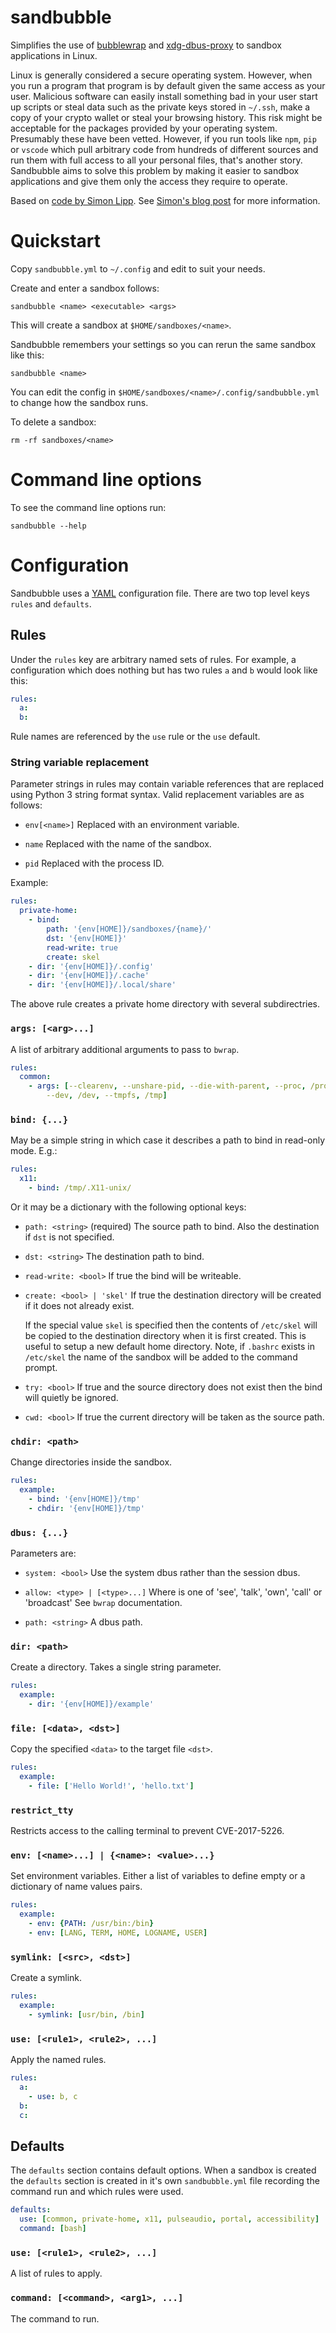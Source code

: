 # sandbubble
Simplifies the use of [bubblewrap](https://github.com/containers/bubblewrap)
and [xdg-dbus-proxy](https://github.com/flatpak/xdg-dbus-proxy) to sandbox
applications in Linux.

Linux is generally considered a secure operating system.  However, when you
run a program that program is by default given the same access as your user.
Malicious software can easily install something bad in your user start up
scripts or steal data such as the private keys stored in ``~/.ssh``, make a
copy of your crypto wallet or steal your browsing history.  This risk might
be acceptable for the packages provided by your operating system.  Presumably
these have been vetted.  However, if you run tools like ``npm``,
``pip`` or ``vscode`` which pull arbitrary code from hundreds of different
sources and run them with full access to all your personal files, that's
another story.  Sandbubble aims to solve this problem by making it easier to
sandbox applications and give them only the access they require to operate.

Based on
[code by Simon Lipp](https://gist.github.com/sloonz/4b7f5f575a96b6fe338534dbc2480a5d).  See
[Simon's blog post](https://sloonz.github.io/posts/sandboxing-3/) for more
information.

# Quickstart

Copy ``sandbubble.yml`` to ``~/.config`` and edit to suit your needs.

Create and enter a sandbox follows:

    sandbubble <name> <executable> <args>

This will create a sandbox at ``$HOME/sandboxes/<name>``.

Sandbubble remembers your settings so you can rerun the same sandbox like
this:

    sandbubble <name>

You can edit the config in ``$HOME/sandboxes/<name>/.config/sandbubble.yml`` to change how the sandbox runs.

To delete a sandbox:

    rm -rf sandboxes/<name>

# Command line options

To see the command line options run:

    sandbubble --help

# Configuration

Sandbubble uses a [YAML](https://yaml.org/) configuration file.  There are two top level keys ``rules`` and ``defaults``.

## Rules
Under the ``rules`` key are arbitrary named sets of rules.  For example,
a configuration which does nothing but has two rules ``a`` and ``b`` would look like this:

```yaml
rules:
  a:
  b:
```

Rule names are referenced by the ``use`` rule or the ``use`` default.

### String variable replacement

Parameter strings in rules may contain variable references that are replaced
using Python 3 string format syntax.  Valid replacement variables are as follows:

- ``env[<name>]``
  Replaced with an environment variable.

- ``name``
  Replaced with the name of the sandbox.

- ``pid``
  Replaced with the process ID.

Example:

```yaml
rules:
  private-home:
    - bind:
        path: '{env[HOME]}/sandboxes/{name}/'
        dst: '{env[HOME]}'
        read-write: true
        create: skel
    - dir: '{env[HOME]}/.config'
    - dir: '{env[HOME]}/.cache'
    - dir: '{env[HOME]}/.local/share'
```

The above rule creates a private home directory with several subdirectries.

### ``args: [<arg>...]``
A list of arbitrary additional arguments to pass to ``bwrap``.

```yaml
rules:
  common:
    - args: [--clearenv, --unshare-pid, --die-with-parent, --proc, /proc,
        --dev, /dev, --tmpfs, /tmp]
```

### ``bind: {...}``
May be a simple string in which case it describes a path to bind in read-only
mode.  E.g.:

```yaml
rules:
  x11:
    - bind: /tmp/.X11-unix/
```

Or it may be a dictionary with the following optional keys:

- ``path: <string>`` (required)
  The source path to bind.  Also the destination if ``dst`` is not specified.

- ``dst: <string>``
  The destination path to bind.

- ``read-write: <bool>``
  If true the bind will be writeable.

- ``create: <bool> | 'skel'``
  If true the destination directory will be created if it does not already
  exist.

  If the special value `skel` is specified then the contents of
  ``/etc/skel`` will be copied to the destination directory when it is first
  created.  This is useful to setup a new default home directory.  Note,
  if ``.bashrc`` exists in ``/etc/skel`` the name of the sandbox will be added
  to the command prompt.

- ``try: <bool>``
  If true and the source directory does not exist then the bind will quietly
  be ignored.

- ``cwd: <bool>``
  If true the current directory will be taken as the source path.

### ``chdir: <path>``
Change directories inside the sandbox.

```yaml
rules:
  example:
    - bind: '{env[HOME]}/tmp'
    - chdir: '{env[HOME]}/tmp'
```

### ``dbus: {...}``

Parameters are:

- ``system: <bool>``
  Use the system dbus rather than the session dbus.

- ``allow: <type> | [<type>...]``
  Where <type> is one of 'see', 'talk', 'own', 'call' or 'broadcast'
  See ``bwrap`` documentation.

- ``path: <string>``
  A dbus path.

### ``dir: <path>``
Create a directory.  Takes a single string parameter.

```yaml
rules:
  example:
    - dir: '{env[HOME]}/example'
```

### ``file: [<data>, <dst>]``
Copy the specified ``<data>`` to the target file ``<dst>``.

```yaml
rules:
  example:
    - file: ['Hello World!', 'hello.txt']
```

### ``restrict_tty``
Restricts access to the calling terminal to prevent CVE-2017-5226.

### ``env: [<name>...] | {<name>: <value>...}``
Set environment variables.  Either a list of variables to define empty or
a dictionary of name values pairs.

```yaml
rules:
  example:
    - env: {PATH: /usr/bin:/bin}
    - env: [LANG, TERM, HOME, LOGNAME, USER]
```

### ``symlink: [<src>, <dst>]``
Create a symlink.

```yaml
rules:
  example:
    - symlink: [usr/bin, /bin]
```

### ``use: [<rule1>, <rule2>, ...]``
Apply the named rules.

```yaml
rules:
  a:
    - use: b, c
  b:
  c:
```

## Defaults

The ``defaults`` section contains default options.  When a sandbox is created
the ``defaults`` section is created in it's own ``sandbubble.yml`` file
recording the command run and which rules were used.

```yaml
defaults:
  use: [common, private-home, x11, pulseaudio, portal, accessibility]
  command: [bash]
```

### ``use: [<rule1>, <rule2>, ...]``
A list of rules to apply.

### ``command: [<command>, <arg1>, ...]``
The command to run.
